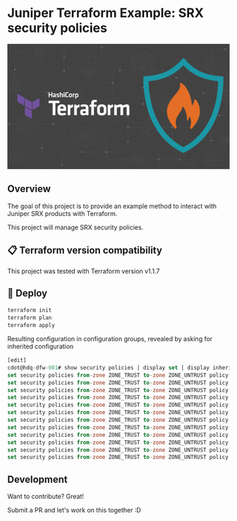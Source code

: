 # Juniper Terraform Example: SRX security policies

[![N|Solid](https://raw.githubusercontent.com/cdot65/juniper-terraform-srx/dev/site/content/assets/images/topology.png)](https://juniper.net/)

## Overview

The goal of this project is to provide an example method to interact with Juniper SRX products with Terraform.

This project will manage SRX security policies.

## 📋 Terraform version compatibility

This project was tested with Terraform version v1.1.7

## 🚀 Deploy

```bash
terraform init
terraform plan
terraform apply
```

Resulting configuration in configuration groups, revealed by asking for inherited configuration

```sql
[edit]
cdot@hdq-dfw-001# show security policies | display set | display inheritance
set security policies from-zone ZONE_TRUST to-zone ZONE_UNTRUST policy TF_SEC_POLICY1 description "Security Policy 1"
set security policies from-zone ZONE_TRUST to-zone ZONE_UNTRUST policy TF_SEC_POLICY1 match source-address any
set security policies from-zone ZONE_TRUST to-zone ZONE_UNTRUST policy TF_SEC_POLICY1 match destination-address any
set security policies from-zone ZONE_TRUST to-zone ZONE_UNTRUST policy TF_SEC_POLICY1 match application any
set security policies from-zone ZONE_TRUST to-zone ZONE_UNTRUST policy TF_SEC_POLICY1 then permit
set security policies from-zone ZONE_TRUST to-zone ZONE_UNTRUST policy TF_SEC_POLICY1 then count
set security policies from-zone ZONE_TRUST to-zone ZONE_UNTRUST policy TF_SEC_POLICY2 description "Security Policy 2"
set security policies from-zone ZONE_TRUST to-zone ZONE_UNTRUST policy TF_SEC_POLICY2 match source-address any
set security policies from-zone ZONE_TRUST to-zone ZONE_UNTRUST policy TF_SEC_POLICY2 match destination-address any
set security policies from-zone ZONE_TRUST to-zone ZONE_UNTRUST policy TF_SEC_POLICY2 match application any
set security policies from-zone ZONE_TRUST to-zone ZONE_UNTRUST policy TF_SEC_POLICY2 then permit
set security policies from-zone ZONE_TRUST to-zone ZONE_UNTRUST policy TF_SEC_POLICY2 then count
```

## Development

Want to contribute? Great!

Submit a PR and let's work on this together :D
